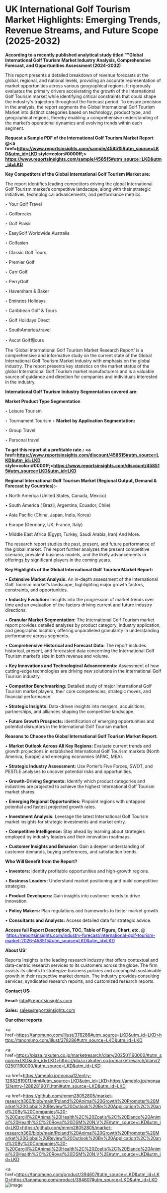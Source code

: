 # UK International Golf Tourism Market Highlights: Emerging Trends, Revenue Streams, and Future Scope (2025-2032)

<strong>According to a recently published analytical study titled ""Global International Golf Tourism Market Industry Analysis, Comprehensive Forecast, and Opportunities Assessment (2024–2032)</strong>

This report presents a detailed breakdown of revenue forecasts at the global, regional, and national levels, providing an accurate representation of market opportunities across various geographical regions. It rigorously evaluates the primary drivers accelerating the growth of the International Golf Tourism market while identifying critical constraints that could shape the industry's trajectory throughout the forecast period. To ensure precision in the analysis, the report segments the Global International Golf Tourism Market into distinct categories based on technology, product type, and geographical regions, thereby enabling a comprehensive understanding of the market’s operational dynamics and evolving trends within each segment.

<strong>Request a Sample PDF of the International Golf Tourism Market Report </strong><strong>@<a href=https://www.reportsinsights.com/sample/458515#utm_source=LKD&utm_id=LKD style=color:#0000ff;> https://www.reportsinsights.com/sample/458515#utm_source=LKD&utm_id=LKD</a></strong></font>

<strong>Key Competitors of the Global International Golf Tourism Market are:</strong>

The report identifies leading competitors driving the global International Golf Tourism market’s competitive landscape, along with their strategic initiatives, technological advancements, and performance metrics.

‣ Your Golf Travel

‣ Golfbreaks

‣ Golf Plaisir

‣ EasyGolf Worldwide Australia

‣ Golfasian

‣ Classic Golf Tours

‣ Premier Golf

‣ Carr Golf

‣ PerryGolf

‣ Haversham & Baker

‣ Emirates Holidays

‣ Caribbean Golf & Tours

‣ Golf Holidays Direct

‣ SouthAmerica.travel

‣ Ascot Golf燭ours

The ‘Global International Golf Tourism Market Research Report’ is a comprehensive and informative study on the current state of the Global International Golf Tourism Market industry with emphasis on the global industry. The report presents key statistics on the market status of the global International Golf Tourism market manufacturers and is a valuable source of guidance and direction for companies and individuals interested in the industry.

<strong>International Golf Tourism Industry Segmentation covered are:</strong>

<strong>Market Product Type Segmentation</strong>

‣ Leisure Tourism

‣ Tournament Tourism
‣ 
<strong>Market by Application Segmentation:</strong>

‣ Group Travel

‣ Personal travel

<strong>To get this report at a profitable rate.: <a href=https://www.reportsinsights.com/discount/458515#utm_source=LKD&utm_id=LKD style=color:#0000ff;>https://www.reportsinsights.com/discount/458515#utm_source=LKD&utm_id=LKD</a></strong></font>

<strong>Regional International Golf Tourism Market (Regional Output, Demand &amp; Forecast by Countries):-</strong>

• North America (United States, Canada, Mexico)

• South America ( Brazil, Argentina, Ecuador, Chile)

• Asia Pacific (China, Japan, India, Korea)

• Europe (Germany, UK, France, Italy)

• Middle East Africa (Egypt, Turkey, Saudi Arabia, Iran) And More.

The research report studies the past, present, and future performance of the global market. The report further analyzes the present competitive scenario, prevalent business models, and the likely advancements in offerings by significant players in the coming years.

<strong>Key Highlights of the Global International Golf Tourism Market Report:</strong>

• <strong>Extensive Market Analysis:</strong> An in-depth assessment of the International Golf Tourism market’s landscape, highlighting major growth factors, constraints, and opportunities.

• <strong>Industry Evolution:</strong> Insights into the progression of market trends over time and an evaluation of the factors driving current and future industry directions.

• <strong>Granular Market Segmentation:</strong> The International Golf Tourism market report provides detailed analyses by product category, industry application, and geographic location, offering unparalleled granularity in understanding performance across segments.

• <strong>Comprehensive Historical and Forecast Data:</strong> The report includes historical, present, and forecasted data concerning the International Golf Tourism market’s size in both revenue and volume.

• <strong>Key Innovations and Technological Advancements:</strong> Assessment of how cutting-edge technologies are driving new solutions in the International Golf Tourism industry.

• <strong>Competitor Benchmarking:</strong> Detailed study of major International Golf Tourism market players, their core competencies, strategic moves, and financial performance.

• <strong>Strategic Insights:</strong> Data-driven insights into mergers, acquisitions, partnerships, and alliances shaping the competitive landscape.

• <strong>Future Growth Prospects:</strong> Identification of emerging opportunities and potential disruptors in the International Golf Tourism market.

<strong>Reasons to Choose the Global International Golf Tourism Market Report:</strong>

• <strong>Market Outlook Across All Key Regions:</strong> Evaluate current trends and growth projections in established International Golf Tourism markets (North America, Europe) and emerging economies (APAC, MEA).

• <strong>Strategic Industry Assessment:</strong> Use Porter’s Five Forces, SWOT, and PESTLE analyses to uncover potential risks and opportunities.

• <strong>Growth-Driving Segments:</strong> Identify which product categories and industries are projected to achieve the highest International Golf Tourism market shares.

• <strong>Emerging Regional Opportunities:</strong> Pinpoint regions with untapped potential and fastest projected growth rates.

• <strong>Investment Analysis:</strong> Leverage the latest International Golf Tourism market insights for strategic investments and market entry.

• <strong>Competitive Intelligence:</strong> Stay ahead by learning about strategies employed by industry leaders and their innovation roadmaps.

• <strong>Customer Insights and Behavior:</strong> Gain a deeper understanding of customer demands, buying preferences, and satisfaction trends.

<strong>Who Will Benefit from the Report?</strong>

• <strong>Investors:</strong> Identify profitable opportunities and high-growth regions.

• <strong>Business Leaders:</strong> Understand market positioning and build competitive strategies.

• <strong>Product Developers:</strong> Gain insights into customer needs to drive innovation.

• <strong>Policy Makers:</strong> Plan regulations and frameworks to foster market growth.

• <strong>Consultants and Analysts:</strong> Access detailed data for strategic advice.
</ul>
<strong>Access full Report Description, TOC, Table of Figure, Chart, etc. </strong>@  <a href=https://reportsinsights.com/industry-forecast/international-golf-tourism-market-2026-458515#utm_source=LKD&utm_id=LKD style=color:#0000ff;>https://reportsinsights.com/industry-forecast/international-golf-tourism-market-2026-458515#utm_source=LKD&utm_id=LKD</a></font>

<strong><strong>About US</strong>:</strong>

Reports Insights is the leading research industry that offers contextual and data-centric research services to its customers across the globe. The firm assists its clients to strategize business policies and accomplish sustainable growth in their respective market domain. The industry provides consulting services, syndicated research reports, and customized research reports.

<strong>Contact US:</strong>

<p class=""""><b>Email:</b> <a href=mailto:info@reportsinsights.com>info@reportsinsights.com</a></p>
<p class=""""><b>Sales:</b> <a href=mailto:sales@reportsinsights.com>sales@reportsinsights.com</a></p>

<strong>Our other reports</strong>

<a href=https://tanomuno.com/illust/378286#utm_source=LKD&utm_id=LKD>https://tanomuno.com/illust/378286#utm_source=LKD&utm_id=LKD</a>

<a href=https://plaza.rakuten.co.jp/marketresarch/diary/202501160000/#utm_source=LKD&utm_id=LKD>https://plaza.rakuten.co.jp/marketresarch/diary/202501160000/#utm_source=LKD&utm_id=LKD</a>

<a href=https://ameblo.jp/monaa12/entry-12882819011.html#utm_source=LKD&utm_id=LKD>https://ameblo.jp/monaa12/entry-12882819011.html#utm_source=LKD&utm_id=LKD</a>

<a href=https://github.com/mmm28052805/market-research360/blob/main/Poland%20Animal%20Growth%20Promoter%20Market%20Global%20Review%20Outlook%20By%20Application%2C%20and%20By%20Companies%20-%20Cargill%20Animal%20Health%2C%20Zoetis%2C%20Elanco%20Animal%20Health%2C%20Royal%20DSM%20N.V%2E#utm_source=LKD&utm_id=LKD>https://github.com/mmm28052805/market-research360/blob/main/Poland%20Animal%20Growth%20Promoter%20Market%20Global%20Review%20Outlook%20By%20Application%2C%20and%20By%20Companies%20-%20Cargill%20Animal%20Health%2C%20Zoetis%2C%20Elanco%20Animal%20Health%2C%20Royal%20DSM%20N.V%2E#utm_source=LKD&utm_id=LKD</a>

<a href=https://tanomuno.com/product/394607#utm_source=LKD&utm_id=LKD>https://tanomuno.com/product/394607#utm_source=LKD&utm_id=LKD</a>
![image](https://github.com/user-attachments/assets/a8a79c19-9aec-4762-8bd3-a115a463e76b)
